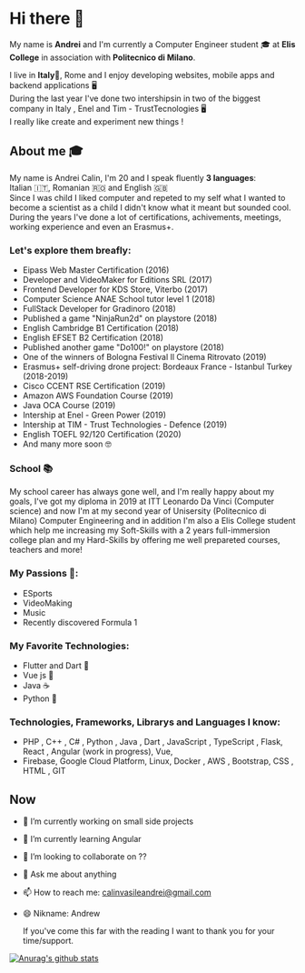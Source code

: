 # Hi there 👋
My name is <b>Andrei</b> and I'm currently a Computer Engineer student 🎓 at <b>Elis College</b> in association with <b>Politecnico di Milano</b>.

I live in <b>Italy</b>📍, Rome and I enjoy developing websites, mobile apps and backend applications 🖥 <br>
During the last year I've done two intershipsin in two of the biggest company in Italy , Enel and Tim - TrustTecnologies 🖥 <br>
I really like create and experiment new things !


## About me 🎓
My name is Andrei Calin, I'm 20 and I speak fluently <b>3 languages</b>: <br>
Italian 🇮🇹, Romanian 🇷🇴 and English 🇬🇧 <br> 
Since I was child I liked computer and repeted to my self what I wanted to become a scientist as a child I didn't know what it meant but sounded cool.
During the years I've done a lot of certifications, achivements, meetings, working experience and even an Erasmus+.


### Let's explore them breafly:
  - Eipass Web Master Certification (2016)
  - Developer and VideoMaker for Editions SRL (2017)
  - Frontend Developer for KDS Store, Viterbo (2017)
  - Computer Science ANAE School tutor level 1 (2018)
  - FullStack Developer for Gradinoro (2018)
  - Published a game "NinjaRun2d" on playstore (2018)
  - English Cambridge B1 Certification (2018)
  - English EFSET B2 Certification (2018)
  - Published another game "Do100!" on playstore (2018)
  - One of the winners of Bologna Festival Il Cinema Ritrovato (2019)
  - Erasmus+ self-driving drone project: Bordeaux France - Istanbul Turkey (2018-2019)
  - Cisco CCENT RSE Certification (2019)
  - Amazon AWS Foundation Course (2019)
  - Java OCA Course (2019)
  - Intership at Enel - Green Power (2019)
  - Intership at TIM - Trust Technologies - Defence (2019)
  - English TOEFL 92/120 Certification (2020)
  - And many more soon 🤓
  

### School 📚
My school career has always gone well, and I'm really happy about my goals, I've got my diploma in 2019 at ITT Leonardo Da Vinci (Computer science) and now I'm at my second year of Unisersity (Politecnico di Milano) Computer Engineering and in addition I'm also a Elis College student which help me increasing my Soft-Skills with a 2 years full-immersion college plan and my Hard-Skills by offering me well prepareted courses, teachers and more!


### My Passions 🎨: 
  - ESports 
  - VideoMaking
  - Music
  - Recently discovered Formula 1
  
  
### My Favorite Technologies:
  - Flutter and Dart 💙
  - Vue js 💚
  - Java ☕️
  - Python 🐍
  

### Technologies, Frameworks, Librarys and Languages I know:
  - PHP , C++ , C# , Python , Java , Dart , JavaScript , TypeScript , Flask, React , Angular (work in progress), Vue, 
  - Firebase, Google Cloud Platform, Linux, Docker , AWS , Bootstrap, CSS , HTML , GIT 


## Now
- 🔭 I’m currently working on small side projects
- 🌱 I’m currently learning Angular
- 👯 I’m looking to collaborate on ??
- 💬 Ask me about anything 
- 📫 How to reach me: calinvasileandrei@gmail.com
- 😄 Nikname: Andrew 


  If you've come this far with the reading I want to thank you for your time/support.

[![Anurag's github stats](https://github-readme-stats.vercel.app/api?username=calinvasileandrei&count_private=true&show_icons=true&theme=radical)](https://github.com/anuraghazra/github-readme-stats)
